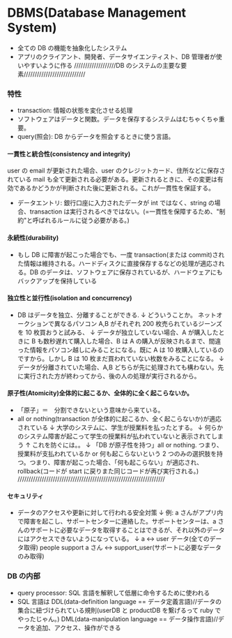 # DBMS(Database Management System)

- 全ての DB の機能を抽象化したシステム
- アプリのクライアント、開発者、データサイエンティスト、DB 管理者が使いやすいように作る
  ///////////////////DB のシステムの主要な要素////////////////////////////

### 特性

- transaction: 情報の状態を変化させる処理
- ソフトウェアはデータと関数。データを保存するシステムはむちゃくちゃ重要。
- query(照会): DB からデータを照会するときに使う言語。

#### 一貫性と統合性(consistency and integrity)

user の email が更新された場合、user のクレジットカード、住所などに保存されている mail も全て更新される必要がある。更新されるときに、その変更は有効であるかどうかが判断された後に更新される。これが一貫性を保証する。

- データエントリ: 銀行口座に入力されたデータが int ではなく、string の場合、transaction は実行されるべきではない。(=一貫性を保障するため、"制約"と呼ばれるルールに従う必要がある。)

#### 永続性(durability)

- もし DB に障害が起こった場合でも、一度 transaction(または commit)された情報は維持される。ハードディスクに直接保存するなどの処理が適応される。DB のデータは、ソフトウェアに保存されているが、ハードウェアにもバックアップを保持している

#### 独立性と並行性(isolation and concurrency)

- DB はデータを独立、分離することができる.
  ↓ どういうことか。
  ネットオークションで異なるパソコン A,B がそれぞれ 200 枚売られているジーンズを 10 枚買おうと試みる、
  ↓
  データが独立していない場合、A が購入したときに B も数秒遅れて購入した場合、B は A の購入が反映されるまで、間違った情報をパソコン越しにみることになる。既に A は 10 枚購入しているのですから。しかし B は 10 枚まだ買われていない枚数をみることになる。
  ↓
  データが分離されていた場合、A,B どちらが先に処理されても構わない。先に実行された方が終わってから、後の人の処理が実行されるから。

#### 原子性(Atomicity)全体的に起こるか、全体的に全く起こらないか。

- 「原子」＝　分割できないという意味から来ている。
- all or nothing(transaction が全体的に起こるか、全く起こらないか)が適応されている
  ↓
  大学のシステムに、学生が授業料を払ったとする。
  ↓
  何らかのシステム障害が起こって学生の授業料が払われていないと表示されてしまう
  ↑
  これを防ぐには。。
  ↓
  「DB が原子性を持つ」all or nothing. つまり、授業料が支払われているか or 何も起こらないという 2 つのみの選択肢を持つ。つまり、障害が起こった場合、「何も起こらない」が適応され、rollback(コードが start に戻りまた同じコードが再び実行される。)
  ///////////////////////////////////////////////////////////////////

#### セキュリティ

- データのアクセスや更新に対して行われる安全対策
  ↓
  例: a さんがアプリ内で障害を起こし、サポートセンターに連絡した。サポートセンターは、a さんのサポートに必要なデータを取得することはできるが、それ以外のデータにはアクセスできないようになっている。
  ↓
  a <-> user データ(全てのデータ取得)
  people support a さん <-> support_user(サポートに必要なデータのみ取得)

### DB の内部

- query processor: SQL 言語を解釈して低層に命令するために使われる
- SQL 言語は DDL(data-definition language == データ定義言語)//データの集合に紐づけられている規則(userDB と productDB を繋げるって ruby でやったじゃん。)
  DML(data-manipulation language == データ操作言語)//データを追加、アクセス、操作ができる
